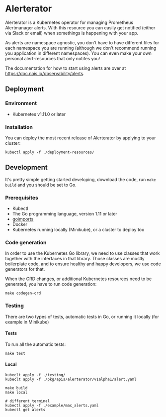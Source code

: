 Alerterator
===========

Alerterator is a Kubernetes operator for managing Prometheus Alertmanager alerts. With this resource you can easily get notified (either via Slack or email) when somethings is happening with your app. 

As alerts are namespace agnostic, you don't have to have different files for each namespace you are running (although we don't recommend running you application in different namespaces). You can even make your own personal alert-resources that only notifes you!

The documentation for how to start using alerts are over at https://doc.nais.io/observability/alerts.


## Deployment

### Environment

* Kubernetes v1.11.0 or later


### Installation

You can deploy the most recent release of Alerterator by applying to your cluster:

```
kubectl apply -f ./deployment-resources/
```


## Development

It's pretty simple getting started developing, download the code, run `make build` and you should be set to Go.


### Prerequisites

* Kubectl
* The Go programming language, version 1.11 or later
* [goimports](https://godoc.org/golang.org/x/tools/cmd/goimports)
* Docker
* Kubernetes running locally (Minikube), or a cluster to deploy too


### Code generation

In order to use the Kubernetes Go library, we need to use classes that work together with the interfaces in that library. Those classes are mostly boilerplate code, and to ensure healthy and happy developers, we use code generators for that.

When the CRD changes, or additional Kubernetes resources need to be generated, you have to run code generation:

```
make codegen-crd
```


### Testing

There are two types of tests, automatic tests in Go, or running it locally (for example in Minikube)


#### Tests

To run all the automatic tests:
```
make test
```


#### Local

```
kubeclt apply -f ./testing/
kubeclt apply -f ./pkg/apis/alerterator/v1alpha1/alert.yaml

make build
make local

# different terminal
kubectl apply -f ./example/max_alerts.yaml
kubectl get alerts
```
